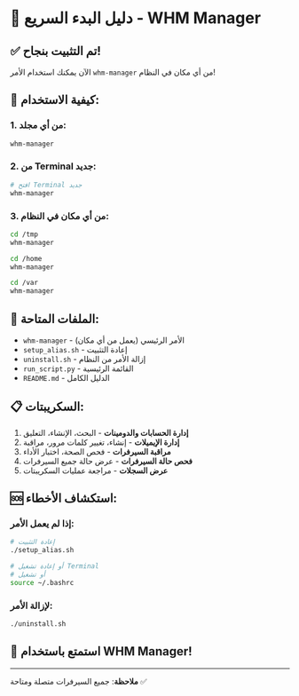 # 🚀 دليل البدء السريع - WHM Manager

## ✅ تم التثبيت بنجاح!

الآن يمكنك استخدام الأمر `whm-manager` من أي مكان في النظام!

## 🎯 كيفية الاستخدام:

### 1. من أي مجلد:
```bash
whm-manager
```

### 2. من Terminal جديد:
```bash
# افتح Terminal جديد
whm-manager
```

### 3. من أي مكان في النظام:
```bash
cd /tmp
whm-manager

cd /home
whm-manager

cd /var
whm-manager
```

## 🔧 الملفات المتاحة:

- `whm-manager` - الأمر الرئيسي (يعمل من أي مكان)
- `setup_alias.sh` - إعادة التثبيت
- `uninstall.sh` - إزالة الأمر من النظام
- `run_script.py` - القائمة الرئيسية
- `README.md` - الدليل الكامل

## 📋 السكريبتات:

1. **إدارة الحسابات والدومينات** - البحث، الإنشاء، التعليق
2. **إدارة الإيميلات** - إنشاء، تغيير كلمات مرور، مراقبة
3. **مراقبة السيرفرات** - فحص الصحة، اختبار الأداء
4. **فحص حالة السيرفرات** - عرض حالة جميع السيرفرات
5. **عرض السجلات** - مراجعة عمليات السكريبتات

## 🆘 استكشاف الأخطاء:

### إذا لم يعمل الأمر:
```bash
# إعادة التثبيت
./setup_alias.sh

# أو إعادة تشغيل Terminal
# أو تشغيل
source ~/.bashrc
```

### لإزالة الأمر:
```bash
./uninstall.sh
```

## 🎉 استمتع باستخدام WHM Manager!

---

**ملاحظة**: جميع السيرفرات متصلة ومتاحة ✅
